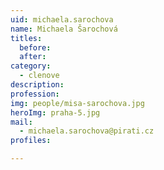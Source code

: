 ```yaml
---
uid: michaela.sarochova
name: Michaela Šarochová
titles:
  before:
  after:
category:
  - clenove
description: 
profession: 
img: people/misa-sarochova.jpg
heroImg: praha-5.jpg
mail:
  - michaela.sarochova@pirati.cz
profiles:

---
```

